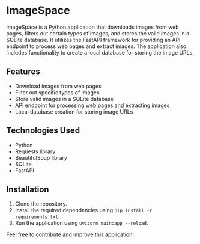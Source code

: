 # ImageSpace

ImageSpace is a Python application that downloads images from web pages, filters out certain types of images, and stores the valid images in a SQLite database. It utilizes the FastAPI framework for providing an API endpoint to process web pages and extract images. The application also includes functionality to create a local database for storing the image URLs.

## Features
- Download images from web pages
- Filter out specific types of images
- Store valid images in a SQLite database
- API endpoint for processing web pages and extracting images
- Local database creation for storing image URLs

## Technologies Used
- Python
- Requests library
- BeautifulSoup library
- SQLite
- FastAPI

## Installation
1. Clone the repository.
2. Install the required dependencies using `pip install -r requirements.txt`.
3. Run the application using `uvicorn main:app --reload`.

Feel free to contribute and improve this application!
